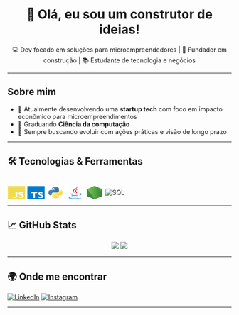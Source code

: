 <h1 align="center">👋 Olá, eu sou um construtor de ideias!</h1>

<p align="center">
  💻 Dev focado em soluções para microempreendedores | 🚀 Fundador em construção | 📚 Estudante de tecnologia e negócios
</p>

---

## Sobre mim

- 🔭 Atualmente desenvolvendo uma **startup tech** com foco em impacto econômico para microempreendimentos
- 🌱 Graduando **Ciência da computação**
- 🧠 Sempre buscando evoluir com ações práticas e visão de longo prazo

---
## 🛠️ Tecnologias & Ferramentas
<div style="display: inline_block"><br>
  <img align="center" alt="Ja" height="30" width="40" src="https://raw.githubusercontent.com/devicons/devicon/master/icons/javascript/javascript-plain.svg">
  <img align="center" alt="Ts" height="30" width="40" src="https://raw.githubusercontent.com/devicons/devicon/master/icons/typescript/typescript-plain.svg">
  <img align="center" alt="python" height="30" width="40" src="https://raw.githubusercontent.com/devicons/devicon/master/icons/python/python-original.svg">
  <img align="center" alt="java" height="30" width="40" src="https://raw.githubusercontent.com/devicons/devicon/master/icons/java/java-original.svg">
  <img align="center" alt="Node.js" height="30" width="40" src="https://raw.githubusercontent.com/devicons/devicon/master/icons/nodejs/nodejs-original.svg">
  <img align="center" alt="SQL" height="30" width="40" src="https://cdn.jsdelivr.net/gh/devicons/devicon@latest/icons/mysql/mysql-original.svg">

</div>

---

## 📈 GitHub Stats

<p align="center">
  <img height="180em" src="https://github-readme-stats.vercel.app/api?username=Luizotavio2&show_icons=true&theme=radical"/>
  <img height="180em" src="https://github-readme-stats.vercel.app/api/top-langs/?username=Luizotavio2&layout=compact&theme=radical"/>
</p>

---


## 🌍 Onde me encontrar

[![LinkedIn](https://img.shields.io/badge/-LinkedIn-0e76a8?style=for-the-badge&logo=linkedin&logoColor=white)](www.linkedin.com/in/luiz-otavio-silva)
[![Instagram](https://img.shields.io/badge/-Instagram-E4405F?style=for-the-badge&logo=instagram&logoColor=white)](https://instagram.com/luizsoares11)

---
